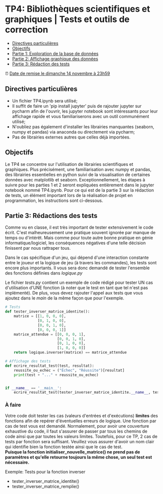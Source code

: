 # TP4: Bibliothèques scientifiques et graphiques | Tests et outils de correction

- [Directives particulières](#directives-particuli%C3%A8res)
- [Objectifs](#objectifs)
- [Partie 1: Exploration de la base de données](#partie-1-Lire-et-construire-la-base-de-donn%C3%A9es)
- [Partie 2: Affichage graphique des données](#partie-2-analyse-des-donn%C3%A9es)
- [Partie 3: Rédaction des tests](#partie-3-rédactions-des-tests)

:alarm_clock: [Date de remise le dimanche 14 novembre à 23h59](https://www.timeanddate.com/countdown/generic?iso=20210406T2359&p0=165&font=cursive)

## Directives particulières
* Un fichier TP4.ipynb sera utilisé;
* Il suffit de faire un 'pip install jupyter' puis de rajouter jupyter sur pycharm afin de l'ouvrir, les jupyter notebook sont intéressants pour leur affichage rapide et vous familiariserons avec un outil communément utilisé;
* N'oubliez pas également d'installer les librairies manquantes (seaborn, numpy et pandas) via anaconda ou directement via pycharm; 
* Pas de librairies externes autres que celles déjà importées.

## Objectifs
Le TP4 se concentre sur l'utilisation de librairies scientifiques et graphiques. Plus précisément, une familiarisation avec numpy et pandas, des librairies essentielles en python suivi de la visualisation de certaines données avec matplotlib et seaborn. Exceptionnellement, les étapes à suivre pour les parties 1 et 2 seront expliquées entièrement dans le jupyter notebook nommé TP4.ipynb. Pour ce qui est de la partie 3 sur la rédaction de tests, un élément important lors de la réalisation de projet en programmation, les instructions sont ci-dessous.

## Partie 3: Rédactions des tests
Comme vu en classe, il est très important de tester extensivement le code écrit. C'est malheureusement une pratique souvent ignorée par manque de temps ou d'intérêt. Mais comme pour toute autre bonne pratique en génie informatique/logiciel, les conséquences négatives d'une telle décision finissent par nous rattraper tous.

Dans le cas spécifique d'un jeu, qui dépend d'une interaction constante entre le joueur et la logique de jeu (à travers les commandes), les tests sont encore plus importants. Il vous sera donc demandé de tester l'ensemble des fonctions définies dans *logique.py*

Le fichier *tests.py* contient un exemple de code rédigé pour tester UN cas d'utilisation d'UNE fonction (à noter que le test en tant que tel n'est pas implémenté). De plus, vous devez rajouter l'appel aux tests que vous ajoutez dans le *main* de la même façon que pour l'exemple.
```python
# Tests 
def tester_inverser_matrice_identite():
    matrice = [[1, 0, 0, 0],
               [0, 1, 0, 0],
               [0, 0, 1, 0],
               [0, 0, 0, 1]]
    matrice_attendue = [[0, 0, 0, 1],
                        [0, 0, 1, 0],
                        [0, 1, 0, 0],
                        [1, 0, 0, 0]]
    return logique.inverser(matrice) == matrice_attendue

# Affichage des tests
def ecrire_resultat_test(test, resultat):
    reussite_ou_echec = ("Échec", "Réussite")[resultat]
    print(test + "..." + reussite_ou_echec)


if __name__ == '__main__':
    ecrire_resultat_test(tester_inverser_matrice_identite.__name__, tester_inverser_matrice_identite())
```

### À faire

Votre code doit tester les cas (valeurs d'entrées et d'exécutions) **limites** des fonctions afin de repérer d'éventuelles erreurs de logique. Une fonction par cas de test vous est demandé. Normalement, pour avoir une couverture exhaustive du code, il faut s'assurer de passer par tous les chemins de code ainsi que par toutes les valeurs limites. Toutefois, pour ce TP, 2 cas de tests par fonction sera suffisant. Veuillez vous assurer d'avoir un nom clair qui identifie bien la fonction testée ainsi que le cas de test.  
**Puisque la fonction initialiser_nouvelle_matrice() ne prend pas de paramètres et qu'elle retourne toujours la même chose, un seul test est nécessaire.**

Exemple: Tests pour la fonction inverser
* tester_inverser_matrice_identite()
* tester_inverser_matrice_remplie()


